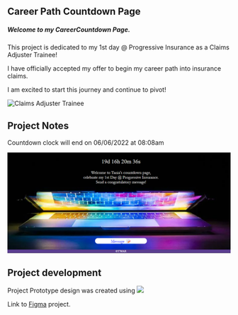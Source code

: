 ## Career Path Countdown Page

##### Welcome to my CareerCountdown Page.

This project is dedicated to my 1st day @ Progressive Insurance as a Claims Adjuster Trainee!

I have officially accepted my offer to begin my career path into insurance claims. 

I am excited to start this journey and continue to pivot!

![Claims Adjuster Trainee](https://progressive.widen.net/content/ljw9chepbp/jpeg/TAG_NewJobAccptance_square.jpg?color=cccccc&u=hjnphs&use=q1fas&w=640&keep=c&crop=yes&quality=80)

## Project Notes

Countdown clock will end on 06/06/2022 at 08:08am

![landing page](images/pseudoimage.png)
## Project development

Project Prototype design was created using <img src="https://img.shields.io/badge/Figma-F24E1E?style=for-the-badge&logo=figma&logoColor=white" /> 

Link to [Figma](https://www.figma.com/file/OVvHkdQlcwJ9VGRg3FWubX/Odin-Veggie-Recipe?node-id=301%3A4) project.